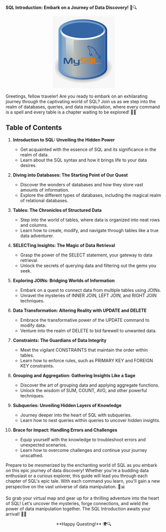 **SQL Introduction: Embark on a Journey of Data Discovery!** 🚀🔍

<div align="center">
  <img src="../SQL%20Logo.png" alt="SQL Logo" width="200"/>
</div>

Greetings, fellow traveler! Are you ready to embark on an exhilarating journey through the captivating world of SQL? Join us as we step into the realm of databases, queries, and data manipulation, where every command is a spell and every table is a chapter waiting to be explored! 🌌✨

## Table of Contents

1. **Introduction to SQL: Unveiling the Hidden Power**
   - Get acquainted with the essence of SQL and its significance in the realm of data.
   - Learn about the SQL syntax and how it brings life to your data desires.

2. **Diving into Databases: The Starting Point of Our Quest**
   - Discover the wonders of databases and how they store vast amounts of information.
   - Explore the different types of databases, including the magical realm of relational databases.

3. **Tables: The Chronicles of Structured Data**
   - Step into the world of tables, where data is organized into neat rows and columns.
   - Learn how to create, modify, and navigate through tables like a true data adventurer.

4. **SELECTing Insights: The Magic of Data Retrieval**
   - Grasp the power of the SELECT statement, your gateway to data retrieval.
   - Unlock the secrets of querying data and filtering out the gems you seek.

5. **Exploring JOINs: Bridging Worlds of Information**
   - Embark on a quest to connect data from multiple tables using JOINs.
   - Unravel the mysteries of INNER JOIN, LEFT JOIN, and RIGHT JOIN techniques.

6. **Data Transformation: Altering Reality with UPDATE and DELETE**
   - Embrace the transformative power of the UPDATE command to modify data.
   - Venture into the realm of DELETE to bid farewell to unwanted data.

7. **Constraints: The Guardians of Data Integrity**
   - Meet the vigilant CONSTRAINTS that maintain the order within tables.
   - Learn how to enforce rules, such as PRIMARY KEY and FOREIGN KEY constraints.

8. **Grouping and Aggregation: Gathering Insights Like a Sage**
   - Discover the art of grouping data and applying aggregate functions.
   - Unlock the wisdom of SUM, COUNT, AVG, and other powerful techniques.

9. **Subqueries: Unveiling Hidden Layers of Knowledge**
   - Journey deeper into the heart of SQL with subqueries.
   - Learn how to nest queries within queries to uncover hidden insights.

10. **Brace for Impact: Handling Errors and Challenges**
    - Equip yourself with the knowledge to troubleshoot errors and unexpected scenarios.
    - Learn how to overcome challenges and continue your journey unscathed.

Prepare to be mesmerized by the enchanting world of SQL as you embark on this epic journey of data discovery! Whether you're a budding data enthusiast or a curious explorer, this guide will lead you through each chapter of SQL's epic tale. With each command you learn, you'll gain a new perspective on the vast universe of data manipulation. 🌟📊

So grab your virtual map and gear up for a thrilling adventure into the heart of SQL! Let's uncover the mysteries, forge connections, and wield the power of data manipulation together. The SQL Introduction awaits your arrival! 🚀🔮

<div align="center">
  **Happy Questing!** 🌍🔍
</div>